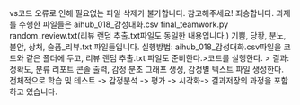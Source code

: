vs코드 오류로 인해 필요없는 파일 삭제가 불가합니다. 참고해주세요! 죄송합니다.
과제를 수행한 파일들은 
aihub_018_감성대화.csv
final_teamwork.py
random_review.txt(리뷰 랜덤 추출.txt파일도 동일한 내용입니다.)
기쁨, 당황, 분노, 불안, 상처, 슬픔_리뷰.txt 파일들입니다. 
실행방법: aihub_018_감성대화.csv파일을 코드와 같은 폴더에 두고, 리뷰 랜덤 추출.txt 파일도 준비한다.>코드를 실행한다. > 결과: 정확도, 분류 리포트 콘솔 출력, 감정 분초 그래프 생성, 감정별 텍스트 파일 생성한다.
전체적으로 학습 및 테스트 -> 감정분석 -> 평가 -> 시각화-> 결과저장의 과정을 포함하고 있습니다.
